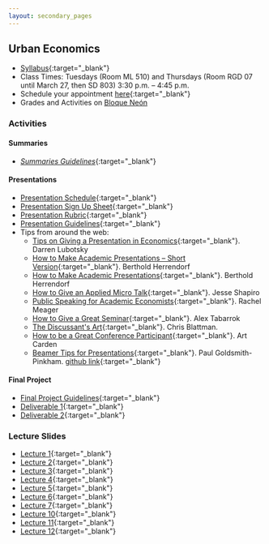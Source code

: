 ```yaml
---
layout: secondary_pages
---
```


## Urban Economics


- [Syllabus](documents/Syllabus_Urban.pdf){:target="_blank"}
- Class Times: Tuesdays (Room ML 510) and Thursdays (Room RGD 07 until March 27, then SD 803) 3:30 p.m. – 4:45 p.m. 
- Schedule your appointment [here](https://calendly.com/i-sarmiento/horarios-atencion-estudiantes){:target="_blank"} 
- Grades and Activities on [Bloque Neón](https://bloqueneon.uniandes.edu.co/d2l/home)	


### Activities

#### Summaries

- [*Summaries Guidelines*](documents/Summary_Guidelines.pdf){:target="_blank"}   

#### Presentations 


- [Presentation Schedule](documents/Presentation_Schedule.pdf){:target="_blank"}  
- [Presentation Sign Up Sheet](https://uniandes-my.sharepoint.com/:x:/g/personal/js_rodriguez13_uniandes_edu_co/EZrWwFqeFl5MjkWnh6kgLbUByka17OAVlYth3ufgQdoMVg?e=SFi28W){:target="_blank"}  
- [Presentation Rubric](https://forms.office.com/Pages/ResponsePage.aspx?id=fAS9-kj_KkmLu4-Yufucyr9TmsVcXVVIsVznFrlEGGhUQVZPQU9RVjRYRFAwSTBHTlZGQkxCN1RSWC4u){:target="_blank"}  
- [Presentation Guidelines](documents/Tips_Presentation_Academic_Articles.pdf){:target="_blank"}  
- Tips from around the web:
	- [Tips on Giving a Presentation in Economics](https://lubotsky.people.uic.edu/uploads/2/3/1/7/23178366/tips_on_giving_a_research_presentation_october_2017.pdf){:target="_blank"}. Darren Lubotsky
	- [How to Make Academic Presentations – Short Version](https://www.public.asu.edu/~bherrend/Various/ShortPresentationTips.pdf){:target="_blank"}. Berthold Herrendorf
	- [How to Make Academic Presentations](http://www.public.asu.edu/~bherrend/Various/PresentationTips.pdf){:target="_blank"}. Berthold Herrendorf
	- [How to Give an Applied Micro Talk](https://faculty.wcas.northwestern.edu/~mdo738/teaching/Shapiro_Presenting.pdf){:target="_blank"}. Jesse Shapiro
	- [Public Speaking for Academic Economists](https://www.dropbox.com/s/4h9soo9dpndjtvt/public_speaking_for_academic_economists.pdf?dl=0){:target="_blank"}. Rachel Meager
	- [How to Give a Great Seminar](https://mason.gmu.edu/~atabarro/HowToGiveAGreatSeminar.pptx){:target="_blank"}. Alex Tabarrok
	- [The Discussant's Art](https://chrisblattman.com/2010/02/22/the-discussants-art/){:target="_blank"}. Chris Blattman.
	- [How to be a Great Conference Participant](https://papers.ssrn.com/sol3/papers.cfm?abstract_id=1332144){:target="_blank"}. Art Carden
	- [Beamer Tips for Presentations](https://github.com/paulgp/beamer-tips/blob/master/slides.pdf){:target="_blank"}. Paul Goldsmith-Pinkham. [github link](https://github.com/paulgp/beamer-tips){:target="_blank"}


#### Final Project 

- [Final Project Guidelines](documents/Final_Project_Guidelines.pdf){:target="_blank"}	
- [Deliverable 1](documents/Deliverable_1.pdf){:target="_blank"}
- [Deliverable 2](documents/Deliverable_2.pdf){:target="_blank"}	
<!-- - [Deliverable 3](documents/Deliverable_3.pdf){:target="_blank"}	-->
<!-- - [Deliverable Final](documents/Deliverable_Final.pdf){:target="_blank"}	-->
	
### Lecture Slides 
	
- [Lecture 1](documents/Lectures/Lecture01.pdf){:target="_blank"} 
- [Lecture 2](documents/Lectures/Lecture02.pdf){:target="_blank"} 
- [Lecture 3](documents/Lectures/Lecture03.pdf){:target="_blank"} 
- [Lecture 4](documents/Lectures/Lecture04.pdf){:target="_blank"} 
- [Lecture 5](documents/Lectures/Lecture05.pdf){:target="_blank"} 
- [Lecture 6](documents/Lectures/Lecture06.pdf){:target="_blank"}
- [Lecture 7](documents/Lectures/Lecture07.pdf){:target="_blank"} 
- [Lecture 10](documents/Lectures/Lecture10.pdf){:target="_blank"} 
- [Lecture 11](documents/Lectures/Lecture11.pdf){:target="_blank"} 
- [Lecture 12](documents/Lectures/Lecture12.pdf){:target="_blank"} 

